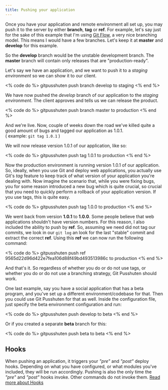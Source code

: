 ```yaml
---
title: Pushing your application
---
```


Once you have your application and remote environment all set up, you may push it to the server by either **branch**, **tag** or **ref**. For example, let's say just for the sake of this example that I'm using [Git Flow](http://nvie.com/posts/a-successful-git-branching-model/), a very nice branching model. This means I would have a few branches. Let's keep it at **master** and **develop** for this example.

So the **develop** branch would be the unstable development branch. The **master** branch will contain only releases that are "production-ready".

Let's say we have an application, and we want to push it to a _staging environment_ so we can show it to our client.

<% code do %>
gitpusshuten push branch develop to staging
<% end %>

We have now pushed the _develop_ branch of our application to the _staging environment_. The client approves and tells us we can release the product.

<% code do %>
gitpusshuten push branch master to production
<% end %>

And we're live. Now, couple of weeks down the road we've killed quite a good amount of bugs and tagged our application as 1.0.1.  
( example: `git tag 1.0.1` )

We will now release version 1.0.1 of our application, like so:

<% code do %>
gitpusshuten push tag 1.0.1 to production
<% end %>

Now the production environment is running version 1.0.1 of our application. So, ideally, when you use Git and deploy web applications, you actually use Git's _tag_ feature to keep track of what version of your application you're dealing with. Now imagine the scenario that, while you were fixing bugs, you for some reason introduced a new bug which is quite crucial, so crucial that you need to quickly perform a rollback of your application version. If you use tags, this is quite easy.

<% code do %>
gitpusshuten push tag 1.0.0 to production
<% end %>

We went back from version __1.0.1__ to __1.0.0__. Some people believe that web applications shouldn't have version numbers. For this reason, I also included the ability to push by __ref__. So, assuming we need did not tag our commits, we look in our `git log` an look for the last "stable" commit and extract the correct __ref__. Using this __ref__ we can now run the following command:

<% code do %>
gitpusshuten push ref 9565d22d96d422e7fea106d88f49bd493513986c to production
<% end %>

And that's it. So regardless of whether you do or do not use tags, or whether you do or do not use a branching strategy, Git Pusshuten should work.

One last example, say you have a social application that has a beta program, and you've set up a different environment/codebase for that. Then you could use Git Pusshuten for that as well. Inside the configuration file, just specify the beta environment configuration and run:

<% code do %>
gitpusshuten push develop to beta
<% end %>

Or if you created a separate __beta__ branch for this:

<% code do %>
gitpusshuten push beta to beta
<% end %>

Hooks
-----

When pushing an application, it triggers your _"pre"_ and _"post"_ deploy hooks.
Depending on what you have configured, or what modules you've included, they will be run accordingly. Pushing is also the only time the _"pre"_ and _"post"_ hooks invoke. Other commands do not invoke them. [Read more about Hooks](/documentation/getting-started/deployment-hooks/)